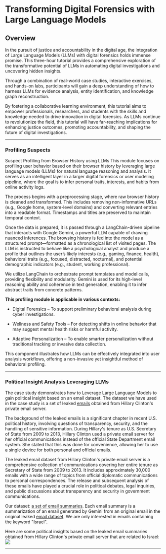 # Transforming Digital Forensics with Large Language Models

## Overview

In the pursuit of justice and accountability in the digital age, the integration of Large Language Models (LLMs) with digital forensics holds immense promise. This three-hour tutorial provides a comprehensive exploration of the transformative potential of LLMs in automating digital investigations and uncovering hidden insights.

Through a combination of real-world case studies, interactive exercises, and hands-on labs, participants will gain a deep understanding of how to harness LLMs for evidence analysis, entity identification, and knowledge graph reconstruction.

By fostering a collaborative learning environment, this tutorial aims to empower professionals, researchers, and students with the skills and knowledge needed to drive innovation in digital forensics. As LLMs continue to revolutionize the field, this tutorial will have far-reaching implications for enhancing justice outcomes, promoting accountability, and shaping the future of digital investigations.

---
### Profiling Suspects

Suspect Profiling from Browser History using LLMs
This module focuses on profiling user behavior based on their browser history by leveraging large language models (LLMs) for natural language reasoning and analysis. It serves as an intelligent layer in a larger digital forensics or user modeling pipeline, where the goal is to infer personal traits, interests, and habits from online activity logs.

The process begins with a preprocessing stage, where raw browser history is cleaned and transformed. This includes removing non-informative URLs (e.g., Google home, system-level domains) and converting relevant entries into a readable format. Timestamps and titles are preserved to maintain temporal context.

Once the data is prepared, it is passed through a LangChain-driven pipeline that interacts with Google Gemini, a powerful LLM capable of drawing nuanced inferences. The browsing history is fed into the model as a structured prompt—formatted as a chronological list of visited pages. The LLM is instructed to behave like a psychological analyst and produce a profile that outlines the user’s likely interests (e.g., gaming, finance, health), behavioral traits (e.g., focused, distracted, nocturnal), and potential demographic indicators (e.g., student, working professional).

We utilize LangChain to orchestrate prompt templates and model calls, providing flexibility and modularity. Gemini is used for its high-level reasoning ability and coherence in text generation, enabling it to infer abstract traits from concrete patterns.

 **This profiling module is applicable in various contexts:**

- Digital Forensics – To support preliminary behavioral analysis during cyber investigations.

- Wellness and Safety Tools – For detecting shifts in online behavior that may suggest mental health risks or harmful activity.

- Adaptive Personalization – To enable smarter personalization without traditional tracking or invasive data collection.

This component illustrates how LLMs can be effectively integrated into user analysis workflows, offering a non-invasive yet insightful method of behavioral profiling.

---

### Political Insight Analysis Leveraging LLMs

The case study demonstrates how to Leverage Large Language Models to gain political insight based on an email dataset. The dataset we have used in the case study is a set of leaked [emails](https://github.com/benhamner/hillary-clinton-emails?tab=readme-ov-file) obtained from Hillary Clinton's private email server.

The background of the leaked emails is a significant chapter in recent U.S. political history, involving questions of transparency, security, and the handling of sensitive information. During Hillary's tenure as U.S. Secretary of State from 2009 to 2013, Hillary Clinton used a private email server for her official communications instead of the official State Department email system. She stated that this was done for convenience, allowing her to use a single device for both personal and official emails.

The leaked email dataset from Hillary Clinton's private email server is a comprehensive collection of communications covering her entire tenure as Secretary of State from 2009 to 2013. It includes approximately 30,000 emails with a wide range of topics from official diplomatic communications to personal correspondences. The release and subsequent analysis of these emails have played a crucial role in political debates, legal inquiries, and public discussions about transparency and security in government communications.

Our dataset: [a set of email summaries](/AI4Forensics/CKIM2024/HillaryEmails/results_email_summary.txt). Each email summary is a summarization of an email generated by Gemini from an original email in the original leaked [email dataset](https://github.com/benhamner/hillary-clinton-emails?tab=readme-ov-file). We are only interested in emails containing the keyword "Israel".


Here are some political insights based on the leaked email summaries obtained from Hillary Clinton's private email server that are related to Israel: <img src="HillaryEmails/political_insight_2024-05-31_10-29-52.jp">

---
